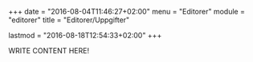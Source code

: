 +++
date = "2016-08-04T11:46:27+02:00"
menu = "Editorer"
module = "editorer"
title = "Editorer/Uppgifter"

lastmod = "2016-08-18T12:54:33+02:00"
+++

WRITE CONTENT HERE!
